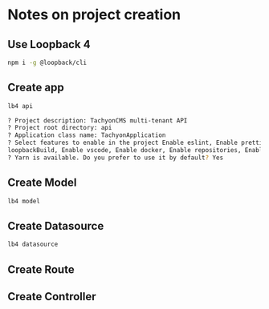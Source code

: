 # Notes on project creation

## Use Loopback 4

```bash
npm i -g @loopback/cli
```

## Create app

```bash
lb4 api
```

```bash 
? Project description: TachyonCMS multi-tenant API
? Project root directory: api
? Application class name: TachyonApplication
? Select features to enable in the project Enable eslint, Enable prettier, Enable mocha, Enable 
loopbackBuild, Enable vscode, Enable docker, Enable repositories, Enable services
? Yarn is available. Do you prefer to use it by default? Yes
```

## Create Model

```sh
lb4 model 
```

## Create Datasource

```sh
lb4 datasource
```

## Create Route

## Create Controller
